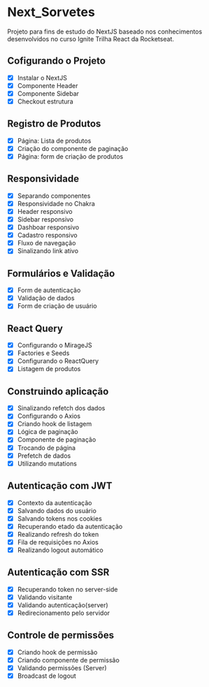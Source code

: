 # Next_Sorvetes
<p>Projeto para fins de estudo do NextJS baseado nos conhecimentos desenvolvidos no curso Ignite Trilha React da Rocketseat.</p>

## Cofigurando o Projeto
- [X] Instalar o NextJS
- [X] Componente Header
- [X] Componente Sidebar
- [X] Checkout estrutura

## Registro de Produtos
- [X] Página: Lista de produtos
- [X] Criação do componente de paginação
- [X] Página: form de criação de produtos

## Responsividade
- [X] Separando componentes
- [X] Responsividade no Chakra
- [X] Header responsivo
- [X] Sidebar responsivo
- [X] Dashboar responsivo
- [X] Cadastro responsivo
- [X] Fluxo de navegação
- [X] Sinalizando link ativo

## Formulários e Validação
- [X] Form de autenticação
- [X] Validação de dados
- [X] Form de criação de usuário

## React Query
- [X] Configurando o MirageJS
- [X] Factories e Seeds
- [X] Configurando o ReactQuery
- [X] Listagem de produtos

## Construindo aplicação
- [X] Sinalizando refetch dos dados
- [X] Configurando o Axios
- [X] Criando hook de listagem
- [X] Lógica de paginação
- [X] Componente de paginação
- [X] Trocando de página
- [X] Prefetch de dados
- [X] Utilizando mutations

## Autenticação com JWT
- [X] Contexto da autenticação
- [X] Salvando dados do usuário
- [X] Salvando tokens nos cookies
- [X] Recuperando etado da autenticação
- [X] Realizando refresh do token
- [X] Fila de requisições no Axios
- [X] Realizando logout automático

## Autenticação com SSR
- [X] Recuperando token no server-side
- [X] Validando visitante
- [X] Validando autenticação(server)
- [X] Redirecionamento pelo servidor

## Controle de permissões
- [X] Criando hook de permissão
- [X] Criando componente de permissão
- [X] Validando permissões (Server)
- [X] Broadcast de logout